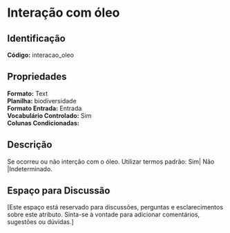 # Interação com óleo

## Identificação
**Código:** interacao_oleo

## Propriedades
**Formato:** Text  
**Planilha:** biodiversidade  
**Formato Entrada:** Entrada  
**Vocabulário Controlado:** Sim  
**Colunas Condicionadas:**   

## Descrição
Se ocorreu ou não interção com o óleo. Utilizar termos padrão: Sim| Não |Indeterminado.

## Espaço para Discussão
[Este espaço está reservado para discussões, perguntas e esclarecimentos sobre este atributo. Sinta-se à vontade para adicionar comentários, sugestões ou dúvidas.]
